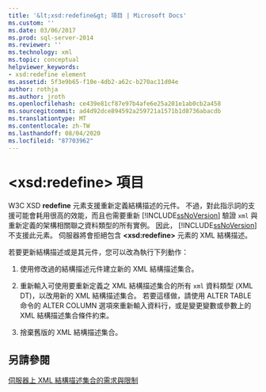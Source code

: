```yaml
---
title: '&lt;xsd:redefine&gt; 項目 | Microsoft Docs'
ms.custom: ''
ms.date: 03/06/2017
ms.prod: sql-server-2014
ms.reviewer: ''
ms.technology: xml
ms.topic: conceptual
helpviewer_keywords:
- xsd:redefine element
ms.assetid: 5f3e9b65-f10e-4db2-a62c-b270ac11d04e
author: rothja
ms.author: jroth
ms.openlocfilehash: ce439e81cf87e97b4afe6e25a201e1ab0cb2a458
ms.sourcegitcommit: ad4d92dce894592a259721a1571b1d8736abacdb
ms.translationtype: MT
ms.contentlocale: zh-TW
ms.lasthandoff: 08/04/2020
ms.locfileid: "87703962"
---
```

# <a name="the-ltxsdredefinegt-element"></a>&lt;xsd:redefine&gt; 項目
  W3C XSD **redefine** 元素支援重新定義結構描述的元件。 不過，對此指示詞的支援可能會耗用很高的效能，而且也需要重新 [!INCLUDE[ssNoVersion](../../includes/ssnoversion-md.md)] 驗證 `xml` 與重新定義的架構相關聯之資料類型的所有實例。 因此， [!INCLUDE[ssNoVersion](../../includes/ssnoversion-md.md)] 不支援此元素。 伺服器將會拒絕包含 **\<xsd:redefine>** 元素的 XML 結構描述。  
  
 若要更新結構描述或是其元件，您可以改為執行下列動作：  
  
1.  使用修改過的結構描述元件建立新的 XML 結構描述集合。  
  
2.  重新輸入可使用要重新定義之 XML 結構描述集合的所有 `xml` 資料類型 (XML DT)，以改用新的 XML 結構描述集合。 若要這樣做，請使用 ALTER TABLE 命令的 ALTER COLUMN 選項來重新輸入資料行，或是變更變數或參數上的 XML 結構描述集合條件約束。  
  
3.  捨棄舊版的 XML 結構描述集合。  
  
## <a name="see-also"></a>另請參閱  
 [伺服器上 XML 結構描述集合的需求與限制](requirements-and-limitations-for-xml-schema-collections-on-the-server.md)  
  
  
